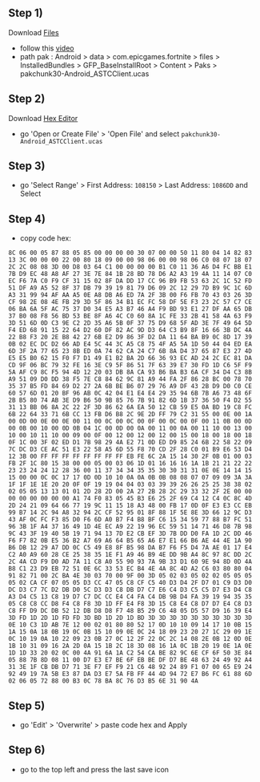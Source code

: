 ## Step 1)
Download [Files](https://play.google.com/store/apps/details?id=com.marc.files) 
- follow this [video](https://youtu.be/8N6MFhZ8XlY?si=ULY7uNq79dFiOSix)
- path pak : Android > data > com.epicgames.fortnite > files > InstalledBundles > GFP_BaseInstallRoot > Content > Paks > pakchunk30-Android_ASTCClient.ucas

## Step 2)
Download [Hex Editor](https://play.google.com/store/apps/details?id=tk.yunus.hexeditor&pcampaignid=web_share)
- go 'Open or Create File' > 'Open File' and select ```pakchunk30-Android_ASTCClient.ucas```

## Step 3)
- go 'Select Range' > First Address: ```108150``` > Last Address: ```1086DD``` and Select

## Step 4)
- copy code hex: 

```
8C 06 00 05 87 88 05 85 00 00 00 00 30 07 00 00 50 11 80 04 14 82 83 13 3C 00 00 00 22 00 80 18 09 00 00 98 06 00 00 98 06 C0 08 07 18 07 2C 2C 08 08 3D 00 D8 03 64 C1 00 00 00 00 B1 C0 11 36 A6 D4 FC BB E1 7B D9 EC 48 A8 AF 27 3E 7E 84 1B 28 BD 78 D6 A2 A3 19 4A 11 14 07 C0 EC F6 7A C0 F9 CF 31 15 02 8F DA DD 17 CC 96 B9 FB 53 63 2C 1C 52 FD 51 DF A9 A5 52 8F 37 DB 79 39 19 81 79 D6 09 2C 12 29 7D B9 9C 1C 6D A3 31 99 94 AF AA A5 0E A8 DB A6 ED 7A 2F 3B 00 F6 FB 70 43 03 26 3D CF 98 2E 08 4E FB 29 3D 5F 86 34 B1 EC FC 58 DF 5E F3 23 2C 57 C7 CE 06 BA 6A 5F AC 75 37 D0 34 E5 A3 B7 46 A4 F9 BD 93 E1 27 DF AA 65 DB 37 B0 08 F8 56 BD 53 BE 8F A6 4C C0 60 8A 1C FE 33 2B 41 58 4A 63 F9 3D 51 6D 0D C3 9E C2 2D 35 A6 5B 0F 37 75 D9 68 5F AD 3E 7F 49 64 5D F4 ED 68 91 15 22 64 D2 60 DF 82 AC 9D D3 64 C3 B9 8F 16 66 3B DC 4A 22 B8 F3 20 2E B8 42 27 6B E2 D9 86 3F D2 DA 11 64 BA B9 0C 8D 17 39 0B 02 EC DC D2 66 AD E4 5C 44 3C A5 C8 75 4F A5 5A 1D 50 44 04 ED EA 6D 3F 2A 77 65 23 8B ED 0A 74 62 CA 24 C7 6B 8A D4 37 65 87 E3 27 4D E5 E5 B0 62 15 F0 F7 D1 49 E1 B2 BA 2D 66 36 93 EC AD 24 2C EC 81 DA CD 9F 06 BC 79 32 FE 16 3E C9 5F 86 51 7F 63 39 E7 30 FD 1D C6 5F F9 5A AF C9 8C F5 94 4D 12 20 03 DB 8A CA 93 B6 BA B3 6A CF 34 D4 C3 8B A9 51 09 D0 DD 38 F5 7E C8 84 62 9C 81 A9 44 FA 2F 86 28 BC 00 78 70 35 37 B5 FD 84 69 D2 27 2A 6B BE B6 07 29 76 A9 DF 43 2B D9 D0 C0 CE 60 57 6D 01 20 BF 96 AB 0C 42 04 E1 E4 E4 29 35 94 6B 7B A6 73 48 6F 2B B5 80 74 AB 3E D9 B6 50 9B 85 76 7B 91 82 6D 1B 37 36 50 F4 D2 55 31 13 BB 06 8A 2C 22 2F 3D 86 62 6A EA 50 12 CB 59 E5 0A BD 19 C8 FC 6B 22 64 33 71 6B CC 13 FB D6 B8 2C 9E 2D FF 79 C2 31 55 00 0E 00 1A 00 0D 00 0E 00 0E 00 11 00 0C 00 0C 00 0F 00 0C 00 0F 00 11 0B 00 0D 00 0B 00 10 00 0D 0B 04 1C 00 0D 00 0A 00 11 00 0A 00 11 10 00 13 00 10 00 10 11 10 00 09 00 0F 00 12 00 12 00 12 00 15 00 18 00 18 00 18 0F 1C 00 3F 02 ED D1 7B 98 29 4A E2 71 0D ED D9 85 24 6B 22 58 22 09 7C DC D3 CE AC 51 E3 22 58 A5 6D 55 F8 70 CD 2F 28 C0 01 B9 E6 53 D4 12 3B 00 FF FF FF FF FF FF FF FF EB FE 6C 2A 15 14 30 2F 0B 01 00 03 FB 2F 1C 80 15 38 00 00 05 00 03 06 1D 01 16 16 16 1A 1B 21 21 22 22 23 23 24 24 12 28 36 00 11 37 34 34 35 35 30 30 31 31 0E 0E 14 14 15 15 00 00 0C 0C 17 17 0D 0D 10 10 0A 0A 0B 0B 08 08 07 07 09 09 3A 3A 1F 1F 1E 1E 20 20 0F 0F 19 19 04 04 03 03 39 39 26 26 25 25 38 38 02 02 05 05 13 13 01 01 2D 28 2D 00 2A 27 2B 28 2C 29 33 32 2F 2E 00 00 00 00 00 00 00 00 A1 74 F0 83 05 45 B3 E6 25 2F 69 C4 12 C4 0C 8C 4D 2D 24 21 09 64 66 77 19 9C 11 15 18 A3 48 00 FB 17 0D 0F E3 E3 CC EB 99 B7 14 2C 94 A8 32 94 2C CF 52 95 01 8F 88 1F 5E 8E 3D 66 12 9C D3 43 AF 0C FC F3 85 D0 F6 6D A0 B7 F4 B8 BF C6 15 34 59 77 88 B7 FC 51 96 3B 1F A4 37 16 49 1D 4E EC A9 22 19 96 EC 59 51 14 71 46 D8 7B 98 9C 43 3F 19 40 5B 19 71 94 13 7D E2 CB EF 3D 7B DD D0 FA 1D 2C DD 46 F6 F7 82 0B E5 36 B2 A7 69 A6 64 B5 65 A6 E7 E1 66 B6 AE 44 4E 1A 90 B6 DB 12 29 A7 DD 0C C5 49 E8 8F B5 98 DA B7 F6 F5 D4 7A AE 01 17 E4 C2 A0 A9 60 28 CE 25 38 35 1E F1 A9 46 B9 4E DD 9B A4 8C 97 8C DD 2C 2C 4A CD F9 D0 AD 7A 11 C8 A0 55 90 93 7A 9B 33 D1 60 9E 94 8D 0D 4A B8 C1 23 D9 EB 72 51 0E 6C 33 53 EC B4 4E 4A 8C 4D A2 C6 03 80 80 04 91 82 71 00 2C BA 4E 30 03 70 00 9F 00 3D 05 02 03 05 02 02 05 05 05 05 02 CA CF 07 05 05 D3 CC 47 05 C8 CF C5 40 D3 D4 2F D7 01 C9 D3 D0 DC D3 C7 7C D2 DB D0 5C D3 D3 C8 DB D7 C7 E6 C4 D3 C5 C5 D7 E3 D4 C8 A3 D4 C5 13 C8 19 D7 C7 DC CC E4 C4 FA C4 DB 9B D4 FA 39 19 94 35 35 05 C8 C8 CC D8 F4 C8 F8 3D 1D FF E4 F8 3D 15 C8 E4 C8 D7 D7 E4 C8 D3 C8 FF D9 DC DB 52 12 DB D8 D8 F7 48 B5 29 C6 48 05 D5 57 D9 16 39 E4 3D FD 1D 2D 1D FD FD 3D BD 1D 2D 1D BD 3D 3D 3D 3D 3D 3D 3D 3D 3D 3D 0E 10 C3 1D AB 7E 12 00 02 01 80 80 52 17 0D 10 10 09 14 17 10 0B 15 1A 15 0A 18 0B 19 0C 0B 15 10 09 0E 0C 24 18 09 23 20 27 1C 29 09 1E 0C 10 19 0A 10 22 09 23 0B 27 0C 12 2F 22 0C 2C 14 08 2E 0B 12 0D 0E 1B 10 31 09 16 2A 2D 0A 15 1B 2C 18 3D 08 16 1A 0C 1B 20 19 0E 1A 0E 1D 1D 33 20 02 0C 00 4A 91 6A 1A C2 54 CA BE 82 9C 6E CF 6F 50 3E 84 05 88 7B 8D 08 11 00 D7 E3 E7 BE 6F EB BE DF D7 BE 48 63 24 49 92 A4 31 3E 1F CB DB D7 71 3E F7 EF F9 21 C6 48 92 24 89 F1 07 00 65 E9 24 92 49 19 7A 5B E3 87 DA D3 E7 5A FB FF 44 4D 94 72 E7 B6 FC 61 88 6D 02 06 05 72 88 00 B3 0C 78 BA 8C 76 D3 B5 6E 31 90 4A
```

## Step 5)
- go 'Edit' > 'Overwrite' > paste code hex and Apply 

## Step 6)
- go to the top left and press the last save icon
